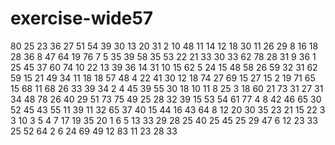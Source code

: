 # exercise-wide57
80
25
23
36
27
51
54
39
30
13
20
31
2
10
48
11
14
12
18
30
11
26
29
8
16
18
28
36
8
47
64
19
76
7
5
35
39
58
35
53
22
21
33
30
33
62
78
28
31
9
36
1
25
45
37
60
74
10
22
13
39
36
14
31
10
15
62
5
24
15
48
58
26
59
32
31
62
59
15
21
49
34
11
18
18
57
48
4
22
41
30
12
18
74
27
69
15
27
15
2
19
71
65
15
68
11
68
26
33
39
34
2
4
45
39
55
30
18
10
11
8
25
3
18
60
21
73
31
27
31
34
48
78
26
40
29
51
73
75
49
25
28
32
39
15
53
54
61
77
4
8
42
46
65
30
52
45
43
55
11
39
11
32
65
37
40
15
44
16
43
64
8
12
20
30
35
23
21
15
22
3
3
10
3
5
4
7
17
19
35
20
1
6
5
13
33
29
28
25
40
25
45
25
29
47
6
12
23
33
25
52
64
2
6
24
69
49
12
83
11
23
28
33
